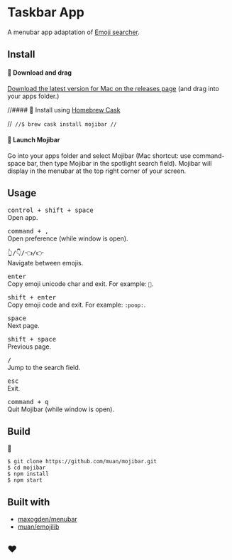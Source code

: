 # Taskbar App

A menubar app adaptation of [Emoji searcher](http://emoji.muan.co).


## Install

#### :triangular_flag_on_post: Download and drag

[Download the latest version for Mac on the releases page](https://github.com/marcopizarro/taskbarapp/releases) (and drag into your apps folder.)

//#### :triangular_flag_on_post: Install using [Homebrew Cask](http://caskroom.io/)

//```
//$ brew cask install mojibar
//```

#### :triangular_flag_on_post: Launch Mojibar

Go into your apps folder and select Mojibar (Mac shortcut: use command-space bar, then type Mojibar in the spotlight search field). Mojibar will display in the menubar at the top right corner of your screen.

## Usage

<kbd>control + shift + space</kbd><br>
Open app.

<kbd>command + ,</kbd><br>
Open preference (while window is open).

<kbd>👆/👇/👈/👉</kbd><br>
Navigate between emojis.

<kbd>enter</kbd><br>
Copy emoji unicode char and exit. For example: `💩`.

<kbd>shift + enter</kbd><br>
Copy emoji code and exit. For example: `:poop:`.

<kbd>space</kbd><br>
Next page.

<kbd>shift + space</kbd><br>
Previous page.

<kbd>/</kbd><br>
Jump to the search field.

<kbd>esc</kbd><br>
Exit.

<kbd>command + q</kbd><br>
Quit Mojibar (while window is open).

## Build

:construction:

```
$ git clone https://github.com/muan/mojibar.git
$ cd mojibar
$ npm install
$ npm start
```

## Built with

- [maxogden/menubar](https://github.com/maxogden/menubar)
- [muan/emojilib](https://github.com/muan/emojilib)

## :heart:
